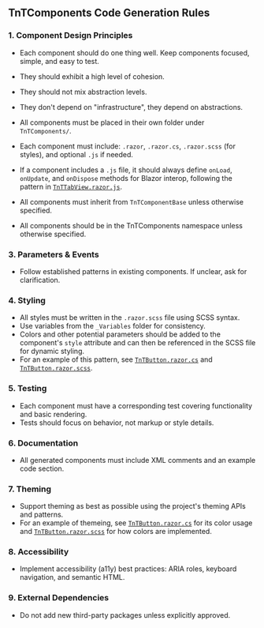 ## TnTComponents Code Generation Rules

### 1. Component Design Principles
- Each component should do one thing well. Keep components focused, simple, and easy to test.
- They should exhibit a high level of cohesion.
- They should not mix abstraction levels.
- They don't depend on "infrastructure", they depend on abstractions.

- All components must be placed in their own folder under `TnTComponents/`.
- Each component must include: `.razor`, `.razor.cs`, `.razor.scss` (for styles), and optional `.js` if needed.
- If a component includes a `.js` file, it should always define `onLoad`, `onUpdate`, and `onDispose` methods for Blazor interop, following the pattern in [`TnTTabView.razor.js`](../../TnTComponents/TabView/TnTTabView.razor.js).
- All components must inherit from `TnTComponentBase` unless otherwise specified.
- All components should be in the TnTComponents namespace unless otherwise specified.

### 3. Parameters & Events
- Follow established patterns in existing components. If unclear, ask for clarification.

### 4. Styling
- All styles must be written in the `.razor.scss` file using SCSS syntax.
- Use variables from the `_Variables` folder for consistency.
- Colors and other potential parameters should be added to the component's `style` attribute and can then be referenced in the SCSS file for dynamic styling.
- For an example of this pattern, see [`TnTButton.razor.cs`](../../TnTComponents/Buttons/TnTButton.razor.cs) and [`TnTButton.razor.scss`](../../TnTComponents/Buttons/TnTButton.razor.scss).

### 5. Testing
- Each component must have a corresponding test covering functionality and basic rendering.
- Tests should focus on behavior, not markup or style details.

### 6. Documentation
- All generated components must include XML comments and an example code section.

### 7. Theming
- Support theming as best as possible using the project's theming APIs and patterns.
- For an example of themeing, see [`TnTButton.razor.cs`](../../TnTComponents/Buttons/TnTButton.razor.cs) for its color usage and [`TnTButton.razor.scss`](../../TnTComponents/Buttons/TnTButton.razor.scss) for how colors are implemented.

### 8. Accessibility
- Implement accessibility (a11y) best practices: ARIA roles, keyboard navigation, and semantic HTML.

### 9. External Dependencies
- Do not add new third-party packages unless explicitly approved.
